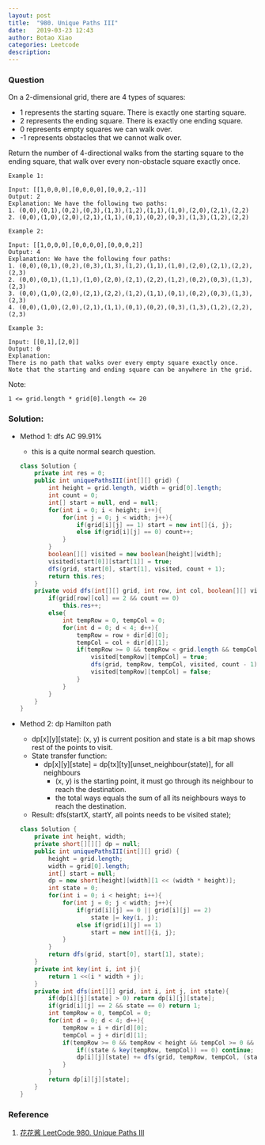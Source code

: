 ```yaml
---
layout: post
title:  "980. Unique Paths III"
date:   2019-03-23 12:43
author: Botao Xiao
categories: Leetcode
description:
---
```

### Question
On a 2-dimensional grid, there are 4 types of squares:
* 1 represents the starting square.  There is exactly one starting square.
* 2 represents the ending square.  There is exactly one ending square.
* 0 represents empty squares we can walk over.
* -1 represents obstacles that we cannot walk over.

Return the number of 4-directional walks from the starting square to the ending square, that walk over every non-obstacle square exactly once.

```
Example 1:

Input: [[1,0,0,0],[0,0,0,0],[0,0,2,-1]]
Output: 2
Explanation: We have the following two paths: 
1. (0,0),(0,1),(0,2),(0,3),(1,3),(1,2),(1,1),(1,0),(2,0),(2,1),(2,2)
2. (0,0),(1,0),(2,0),(2,1),(1,1),(0,1),(0,2),(0,3),(1,3),(1,2),(2,2)

Example 2:

Input: [[1,0,0,0],[0,0,0,0],[0,0,0,2]]
Output: 4
Explanation: We have the following four paths: 
1. (0,0),(0,1),(0,2),(0,3),(1,3),(1,2),(1,1),(1,0),(2,0),(2,1),(2,2),(2,3)
2. (0,0),(0,1),(1,1),(1,0),(2,0),(2,1),(2,2),(1,2),(0,2),(0,3),(1,3),(2,3)
3. (0,0),(1,0),(2,0),(2,1),(2,2),(1,2),(1,1),(0,1),(0,2),(0,3),(1,3),(2,3)
4. (0,0),(1,0),(2,0),(2,1),(1,1),(0,1),(0,2),(0,3),(1,3),(1,2),(2,2),(2,3)

Example 3:

Input: [[0,1],[2,0]]
Output: 0
Explanation: 
There is no path that walks over every empty square exactly once.
Note that the starting and ending square can be anywhere in the grid.
```

Note:

    1 <= grid.length * grid[0].length <= 20



### Solution:
* Method 1: dfs AC 99.91%
    * this is a quite normal search question.
    ```Java
    class Solution {
        private int res = 0;
        public int uniquePathsIII(int[][] grid) {
            int height = grid.length, width = grid[0].length;
            int count = 0;
            int[] start = null, end = null;
            for(int i = 0; i < height; i++){
                for(int j = 0; j < width; j++){
                    if(grid[i][j] == 1) start = new int[]{i, j};
                    else if(grid[i][j] == 0) count++;
                }
            }
            boolean[][] visited = new boolean[height][width];
            visited[start[0]][start[1]] = true;
            dfs(grid, start[0], start[1], visited, count + 1);
            return this.res;
        }
        private void dfs(int[][] grid, int row, int col, boolean[][] visited, int count){
            if(grid[row][col] == 2 && count == 0)
                this.res++;
            else{
                int tempRow = 0, tempCol = 0;
                for(int d = 0; d < 4; d++){
                    tempRow = row + dir[d][0];
                    tempCol = col + dir[d][1];
                    if(tempRow >= 0 && tempRow < grid.length && tempCol >= 0 && tempCol < grid[0].length && !visited[tempRow][tempCol] && grid[tempRow][tempCol] != -1){
                        visited[tempRow][tempCol] = true;
                        dfs(grid, tempRow, tempCol, visited, count - 1);
                        visited[tempRow][tempCol] = false;
                    }
                }
            }
        }
    }
    ```

* Method 2: dp Hamilton path
    * dp[x][y][state]: (x, y) is current position and state is a bit map shows rest of the points to visit.
    * State transfer function:
        * dp[x][y][state] = dp[tx][ty][unset_neighbour(state)], for all neighbours
            * (x, y) is the starting point, it must go through its neighbour to reach the destination.
            * the total ways equals the sum of all its neighbours ways to reach the destination.
    * Result: dfs(startX, startY, all points needs to be visited state);
    ```Java
    class Solution {
        private int height, width;
        private short[][][] dp = null;       
        public int uniquePathsIII(int[][] grid) {
            height = grid.length;
            width = grid[0].length;
            int[] start = null;
            dp = new short[height][width][1 << (width * height)];        
            int state = 0;
            for(int i = 0; i < height; i++){
                for(int j = 0; j < width; j++){
                    if(grid[i][j] == 0 || grid[i][j] == 2)
                        state |= key(i, j);
                    else if(grid[i][j] == 1)
                        start = new int[]{i, j};
                }
            }
            return dfs(grid, start[0], start[1], state);
        }
        private int key(int i, int j){
            return 1 <<(i * width + j);
        }
        private int dfs(int[][] grid, int i, int j, int state){
            if(dp[i][j][state] > 0) return dp[i][j][state];
            if(grid[i][j] == 2 && state == 0) return 1;        
            int tempRow = 0, tempCol = 0;
            for(int d = 0; d < 4; d++){
                tempRow = i + dir[d][0];
                tempCol = j + dir[d][1];
                if(tempRow >= 0 && tempRow < height && tempCol >= 0 && tempCol < width && grid[tempRow][tempCol] != -1){
                    if((state & key(tempRow, tempCol)) == 0) continue;
                    dp[i][j][state] += dfs(grid, tempRow, tempCol, (state ^ key(tempRow, tempCol)));
                }
            }
            return dp[i][j][state];
        }
    }
    ```

### Reference
1. [花花酱 LeetCode 980. Unique Paths III](https://zxi.mytechroad.com/blog/searching/leetcode-980-unique-paths-iii/)